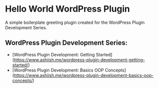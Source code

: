 # Hello World WordPress Plugin

A simple boilerplate greeting plugin created for the WordPress Plugin Development Series.

## WordPress Plugin Development Series:

- [WordPress Plugin Development: Getting Started] (https://www.ashiish.me/wordpress-plugin-development-getting-started/)
- [WordPress Plugin Development: Basics OOP Concepts] (https://www.ashiish.me/wordpress-plugin-development-basics-oop-concepts/)

